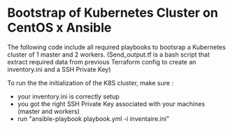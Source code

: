 # Bootstrap of Kubernetes Cluster on CentOS x Ansible

The following code include all required playbooks to bootsrap a Kubernetes cluster of 1 master and 2 workers.
(Send_output.tf is a bash script that extract required data from previous Terraform config to create an inventory.ini and a SSH Private Key)

To run the the initialization of the K8S cluster, make sure :
- your inventory.ini is correctly setup
- you got the right SSH Private Key associated with your machines (master and workers)
- run "ansible-playbook playbook.yml -i inventaire.ini"

